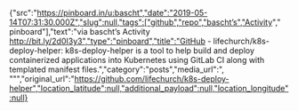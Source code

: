 {"src":"https://pinboard.in/u:bascht","date":"2019-05-14T07:31:30.000Z","slug":null,"tags":["github","repo","bascht’s","Activity"," pinboard"],"text":"via bascht’s Activity http://bit.ly/2d0I3y3","type":"pinboard","title":"GitHub - lifechurch/k8s-deploy-helper: k8s-deploy-helper is a tool to help build and deploy containerized applications into Kubernetes using GitLab CI along with templated manifest files.","category":"posts","media_url":", \"\"","original_url":"https://github.com/lifechurch/k8s-deploy-helper","location_latitude":null,"additional_payload":null,"location_longitude":null}
